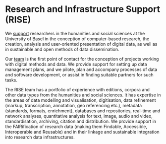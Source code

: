 # Research and Infrastructure Support (RISE)

We [support](https://rise.unibas.ch/en/services/) researchers in the humanities and social sciences at the University of Basel in the conception of computer-based research, the creation, analysis and user-oriented presentation of digital data, as well as in sustainable and open methods of data dissemination.

Our [team](https://rise.unibas.ch/en/team/) is the first point of contact for the conception of projects working with digital methods and data. We provide support for setting up data management plans, and we pilote, plan and accompany processes of data and software development, or assist in finding suitable partners for such tasks.

The RISE team has a portfolio of experience with editions, corpora and other data types from the humanities and social sciences. It has expertise in the areas of data modelling and visualisation, digitisation, data refinement (markup, transcription, annotation, geo referencing etc.), metadata (standards, formats, enrichment), databases and repositories, real-time and network analyses, quantitative analysis for text, image, audio and video, standardisation, archiving, citation and distribution. We provide support in the FAIRification of research data (making them Findable, Accessible, Interoperable and Reusable) and in their linkage and sustainable integration into research data infrastructures.

